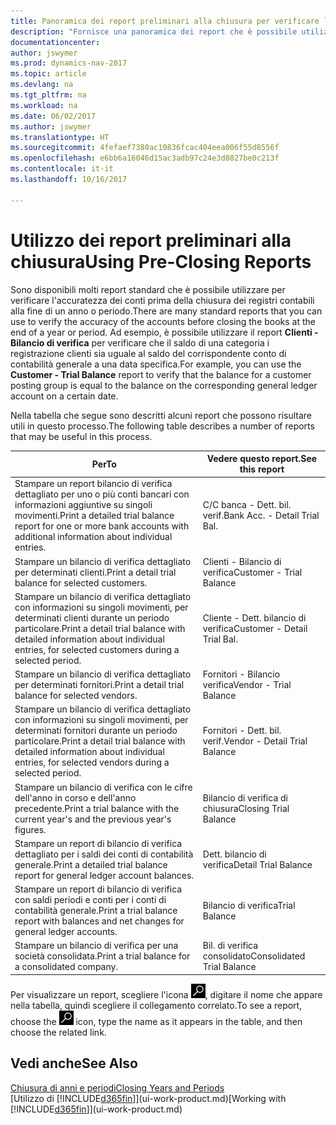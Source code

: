 ```yaml
---
title: Panoramica dei report preliminari alla chiusura per verificare l'accuratezza dei conti
description: "Fornisce una panoramica dei report che è possibile utilizzare per verificare l'accuratezza dei conti prima della chiusura dei registri contabili alla fine di un anno o periodo."
documentationcenter: 
author: jswymer
ms.prod: dynamics-nav-2017
ms.topic: article
ms.devlang: na
ms.tgt_pltfrm: na
ms.workload: na
ms.date: 06/02/2017
ms.author: jswymer
ms.translationtype: HT
ms.sourcegitcommit: 4fefaef7380ac10836fcac404eea006f55d8556f
ms.openlocfilehash: e6bb6a16046d15ac3adb97c24e3d8827be0c213f
ms.contentlocale: it-it
ms.lasthandoff: 10/16/2017

---
```

# <a name="using-pre-closing-reports"></a><span data-ttu-id="e925a-103">Utilizzo dei report preliminari alla chiusura</span><span class="sxs-lookup"><span data-stu-id="e925a-103">Using Pre-Closing Reports</span></span>
<span data-ttu-id="e925a-104">Sono disponibili molti report standard che è possibile utilizzare per verificare l'accuratezza dei conti prima della chiusura dei registri contabili alla fine di un anno o periodo.</span><span class="sxs-lookup"><span data-stu-id="e925a-104">There are many standard reports that you can use to verify the accuracy of the accounts before closing the books at the end of a year or period.</span></span> <span data-ttu-id="e925a-105">Ad esempio, è possibile utilizzare il report **Clienti - Bilancio di verifica** per verificare che il saldo di una categoria i registrazione clienti sia uguale al saldo del corrispondente conto di contabilità generale a una data specifica.</span><span class="sxs-lookup"><span data-stu-id="e925a-105">For example, you can use the **Customer - Trial Balance** report to verify that the balance for a customer posting group is equal to the balance on the corresponding general ledger account on a certain date.</span></span>

<span data-ttu-id="e925a-106">Nella tabella che segue sono descritti alcuni report che possono risultare utili in questo processo.</span><span class="sxs-lookup"><span data-stu-id="e925a-106">The following table describes a number of reports that may be useful in this process.</span></span>

| <span data-ttu-id="e925a-107">Per</span><span class="sxs-lookup"><span data-stu-id="e925a-107">To</span></span> | <span data-ttu-id="e925a-108">Vedere questo report.</span><span class="sxs-lookup"><span data-stu-id="e925a-108">See this report</span></span> |
| --- | --- |
| <span data-ttu-id="e925a-109">Stampare un report bilancio di verifica dettagliato per uno o più conti bancari con informazioni aggiuntive su singoli movimenti.</span><span class="sxs-lookup"><span data-stu-id="e925a-109">Print a detailed trial balance report for one or more bank accounts with additional information about individual entries.</span></span> |<span data-ttu-id="e925a-110">C/C banca - Dett. bil. verif.</span><span class="sxs-lookup"><span data-stu-id="e925a-110">Bank Acc. - Detail Trial Bal.</span></span> |
| <span data-ttu-id="e925a-111">Stampare un bilancio di verifica dettagliato per determinati clienti.</span><span class="sxs-lookup"><span data-stu-id="e925a-111">Print a detail trial balance for selected customers.</span></span> |<span data-ttu-id="e925a-112">Clienti - Bilancio di verifica</span><span class="sxs-lookup"><span data-stu-id="e925a-112">Customer - Trial Balance</span></span> |
| <span data-ttu-id="e925a-113">Stampare un bilancio di verifica dettagliato con informazioni su singoli movimenti, per determinati clienti durante un periodo particolare.</span><span class="sxs-lookup"><span data-stu-id="e925a-113">Print a detail trial balance with detailed information about individual entries, for selected customers during a selected period.</span></span> |<span data-ttu-id="e925a-114">Cliente - Dett. bilancio di verifica</span><span class="sxs-lookup"><span data-stu-id="e925a-114">Customer - Detail Trial Bal.</span></span> |
| <span data-ttu-id="e925a-115">Stampare un bilancio di verifica dettagliato per determinati fornitori.</span><span class="sxs-lookup"><span data-stu-id="e925a-115">Print a detail trial balance for selected vendors.</span></span> |<span data-ttu-id="e925a-116">Fornitori - Bilancio verifica</span><span class="sxs-lookup"><span data-stu-id="e925a-116">Vendor - Trial Balance</span></span> |
| <span data-ttu-id="e925a-117">Stampare un bilancio di verifica dettagliato con informazioni su singoli movimenti, per determinati fornitori durante un periodo particolare.</span><span class="sxs-lookup"><span data-stu-id="e925a-117">Print a detail trial balance with detailed information about individual entries, for selected vendors during a selected period.</span></span> |<span data-ttu-id="e925a-118">Fornitori - Dett. bil. verif.</span><span class="sxs-lookup"><span data-stu-id="e925a-118">Vendor - Detail Trial Balance</span></span> |
| <span data-ttu-id="e925a-119">Stampare un bilancio di verifica con le cifre dell'anno in corso e dell'anno precedente.</span><span class="sxs-lookup"><span data-stu-id="e925a-119">Print a trial balance with the current year's and the previous year's figures.</span></span> |<span data-ttu-id="e925a-120">Bilancio di verifica di chiusura</span><span class="sxs-lookup"><span data-stu-id="e925a-120">Closing Trial Balance</span></span> |
| <span data-ttu-id="e925a-121">Stampare un report di bilancio di verifica dettagliato per i saldi dei conti di contabilità generale.</span><span class="sxs-lookup"><span data-stu-id="e925a-121">Print a detailed trial balance report for general ledger account balances.</span></span> |<span data-ttu-id="e925a-122">Dett. bilancio di verifica</span><span class="sxs-lookup"><span data-stu-id="e925a-122">Detail Trial Balance</span></span> |
| <span data-ttu-id="e925a-123">Stampare un report di bilancio di verifica con saldi periodi e conti per i conti di contabilità generale.</span><span class="sxs-lookup"><span data-stu-id="e925a-123">Print a trial balance report with balances and net changes for general ledger accounts.</span></span> |<span data-ttu-id="e925a-124">Bilancio di verifica</span><span class="sxs-lookup"><span data-stu-id="e925a-124">Trial Balance</span></span> |
| <span data-ttu-id="e925a-125">Stampare un bilancio di verifica per una società consolidata.</span><span class="sxs-lookup"><span data-stu-id="e925a-125">Print a trial balance for a consolidated company.</span></span> |<span data-ttu-id="e925a-126">Bil. di verifica consolidato</span><span class="sxs-lookup"><span data-stu-id="e925a-126">Consolidated Trial Balance</span></span> |

<span data-ttu-id="e925a-127">Per visualizzare un report, scegliere l'icona ![Cerca pagina o report](media/ui-search/search_small.png "icona Cerca pagina o report"), digitare il nome che appare nella tabella, quindi scegliere il collegamento correlato.</span><span class="sxs-lookup"><span data-stu-id="e925a-127">To see a report, choose the ![Search for Page or Report](media/ui-search/search_small.png "Search for Page or Report icon") icon, type the name as it appears in the table, and then choose the related link.</span></span>

## <a name="see-also"></a><span data-ttu-id="e925a-128">Vedi anche</span><span class="sxs-lookup"><span data-stu-id="e925a-128">See Also</span></span>
[<span data-ttu-id="e925a-129">Chiusura di anni e periodi</span><span class="sxs-lookup"><span data-stu-id="e925a-129">Closing Years and Periods</span></span>](year-close-years-periods.md)  
<span data-ttu-id="e925a-130">[Utilizzo di [!INCLUDE[d365fin](includes/d365fin_md.md)]](ui-work-product.md)</span><span class="sxs-lookup"><span data-stu-id="e925a-130">[Working with [!INCLUDE[d365fin](includes/d365fin_md.md)]](ui-work-product.md)</span></span>


